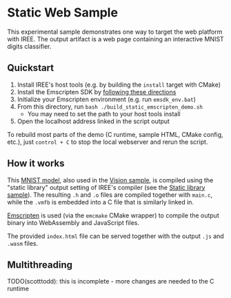 # Static Web Sample

This experimental sample demonstrates one way to target the web platform with
IREE. The output artifact is a web page containing an interactive MNIST digits
classifier.

## Quickstart

1. Install IREE's host tools (e.g. by building the `install` target with CMake)
2. Install the Emscripten SDK by
   [following these directions](https://emscripten.org/docs/getting_started/downloads.html)
3. Initialize your Emscripten environment (e.g. run `emsdk_env.bat`)
4. From this directory, run `bash ./build_static_emscripten_demo.sh`
    * You may need to set the path to your host tools install
5. Open the localhost address linked in the script output

To rebuild most parts of the demo (C runtime, sample HTML, CMake config, etc.),
just `control + C` to stop the local webserver and rerun the script.

## How it works

This [MNIST model](../../iree/samples/models/mnist.mlir), also used in the
[Vision sample](../../iree/samples/vision/), is compiled using the "static
library" output setting of IREE's compiler (see the
[Static library sample](../../iree/samples/static_library)). The resulting
`.h` and `.o` files are compiled together with `main.c`, while the `.vmfb` is
embedded into a C file that is similarly linked in.

[Emscripten](https://emscripten.org/) is used (via the `emcmake` CMake wrapper)
to compile the output binary into WebAssembly and JavaScript files.

The provided `index.html` file can be served together with the output `.js`
and `.wasm` files.

## Multithreading

TODO(scotttodd): this is incomplete - more changes are needed to the C runtime

